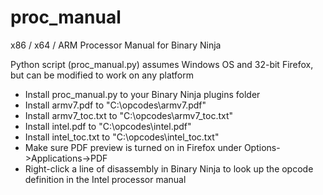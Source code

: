 # proc_manual
x86 / x64 / ARM Processor Manual for Binary Ninja

Python script (proc_manual.py) assumes Windows OS and 32-bit Firefox, but can be modified to work on any platform

* Install proc_manual.py to your Binary Ninja plugins folder
* Install armv7.pdf to "C:\opcodes\armv7.pdf"
* Install armv7_toc.txt to "C:\opcodes\armv7_toc.txt"
* Install intel.pdf to "C:\opcodes\intel.pdf"
* Install intel_toc.txt to "C:\opcodes\intel_toc.txt"
* Make sure PDF preview is turned on in Firefox under Options->Applications->PDF
* Right-click a line of disassembly in Binary Ninja to look up the opcode definition in the Intel processor manual

